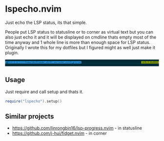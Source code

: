 # lspecho.nvim
Just echo the LSP status, its that simple.

People put LSP status to statusline or to corner as virtual text but you can also just echo it and it will
be displayed on cmdline thats empty most of the time anyway and 1 whole line is more than enough space for
LSP status. Originally I wrote this for my dotfiles but I figured might as well just make it plugin.

![lsp-status](/screenshots/lsp-status.gif)

## Usage

Just require and call setup and thats it.

```lua
require("lspecho").setup()
```

## Similar projects

- https://github.com/linrongbin16/lsp-progress.nvim - in statusline
- https://github.com/j-hui/fidget.nvim - in corner
